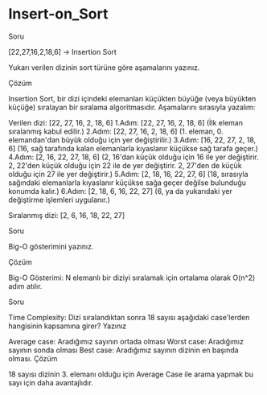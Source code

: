 # Insert-on_Sort
Soru

[22,27,16,2,18,6] -> Insertion Sort

Yukarı verilen dizinin sort türüne göre aşamalarını yazınız.

Çözüm

Insertion Sort, bir dizi içindeki elemanları küçükten büyüğe (veya büyükten küçüğe) sıralayan bir sıralama algoritmasıdır. Aşamalarını sırasıyla yazalım:

Verilen dizi: [22, 27, 16, 2, 18, 6] 1.Adım: [22, 27, 16, 2, 18, 6] (İlk eleman sıralanmış kabul edilir.) 2.Adım: [22, 27, 16, 2, 18, 6] (1. eleman, 0. elemandan'dan büyük olduğu için yer değiştirilir.) 3.Adım: [16, 22, 27, 2, 18, 6] (16, sağ tarafında kalan elemanlarla kıyaslanır küçükse sağ tarafa geçer.) 4.Adım: [2, 16, 22, 27, 18, 6] (2, 16'dan küçük olduğu için 16 ile yer değiştirir. 2, 22'den küçük olduğu için 22 ile de yer değiştirir. 2, 27'den de küçük olduğu için 27 ile yer değiştirir.) 5.Adım: [2, 18, 16, 22, 27, 6] (18, sırasıyla sağındaki elemanlarla kıyaslanır küçükse sağa geçer değilse bulunduğu konumda kalır.) 6.Adım: [2, 18, 6, 16, 22, 27] (6, ya da yukarıdaki yer değiştirme işlemleri uygulanır.)

Sıralanmış dizi: [2, 6, 16, 18, 22, 27]

Soru

Big-O gösterimini yazınız.

Çözüm

Big-O Gösterimi: N elemanlı bir diziyi sıralamak için ortalama olarak O(n^2) adım atılır.

Soru

Time Complexity: Dizi sıralandıktan sonra 18 sayısı aşağıdaki case'lerden hangisinin kapsamına girer? Yazınız

Average case: Aradığımız sayının ortada olması
Worst case: Aradığımız sayının sonda olması
Best case: Aradığımız sayının dizinin en başında olması.
Çözüm

18 sayısı dizinin 3. elemanı olduğu için Average Case ile arama yapmak bu sayı için daha avantajlıdır.
